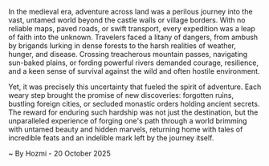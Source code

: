 
In the medieval era, adventure across land was a perilous journey into the vast, untamed world beyond the castle walls or village borders. With no reliable maps, paved roads, or swift transport, every expedition was a leap of faith into the unknown. Travelers faced a litany of dangers, from ambush by brigands lurking in dense forests to the harsh realities of weather, hunger, and disease. Crossing treacherous mountain passes, navigating sun-baked plains, or fording powerful rivers demanded courage, resilience, and a keen sense of survival against the wild and often hostile environment.

Yet, it was precisely this uncertainty that fueled the spirit of adventure. Each weary step brought the promise of new discoveries: forgotten ruins, bustling foreign cities, or secluded monastic orders holding ancient secrets. The reward for enduring such hardship was not just the destination, but the unparalleled experience of forging one's path through a world brimming with untamed beauty and hidden marvels, returning home with tales of incredible feats and an indelible mark left by the journey itself.

~ By Hozmi - 20 October 2025
